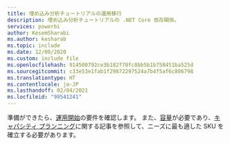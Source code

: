 ```yaml
---
title: 埋め込み分析チュートリアルの運用移行
description: 埋め込み分析チュートリアルの .NET Core 依存関係。
services: powerbi
author: KesemSharabi
ms.author: kesharab
ms.topic: include
ms.date: 12/09/2020
ms.custom: include file
ms.openlocfilehash: 914508792ce3b182f70fc8bb5b1b758451ba525d
ms.sourcegitcommit: c33e53e1fab1f29872297524a7b4f5af6c806798
ms.translationtype: HT
ms.contentlocale: ja-JP
ms.lasthandoff: 02/04/2021
ms.locfileid: "99541241"
---
```

準備ができたら、[運用開始](../developer/embedded/move-to-production.md)の要件を確認します。 また、[容量](../developer/embedded/embedded-capacity.md)が必要であり、[キャパシティ プランニング](../developer/embedded/embedded-capacity-planning.md)に関する記事を参照して、ニーズに最も適した SKU を確立する必要があります。
